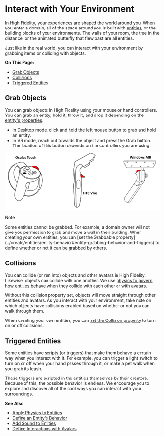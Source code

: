 # Interact with Your Environment

In High Fidelity, your experiences are shaped the world around you. When you enter a domain, all of the space around you is built with [entities](../create/entities), or the building blocks of your environments. The walls of your room, the tree in the distance, or the animated butterfly that flew past are all entities. 

Just like in the real world, you can interact with your environment by grabbing items or colliding with objects. 

**On This Page:**

* [Grab Objects](#grab-objects)
* [Collisions](#collisions)
* [Triggered Entities](#triggered-entities)


## Grab Objects

You can grab objects in High Fidelity using your mouse or hand controllers. You can grab an entity, hold it, throw it, and drop it depending on the [entity's properties](../create/entities/entity-behavior). 

* In Desktop mode, click and hold the left mouse button to grab and hold an entity. 
* In VR mode, reach out towards the object and press the Grab button. The location of this button depends on the controllers you are using. 

![](_images/grab-button.png)

<div class="admonition note">
    <p class="admonition-title">Note</p>
    <p>Some entities cannot be grabbed. For example, a domain owner will not give you permission to grab and move a wall in their building. When creating your own entities, you can [set the Grabbable property](../create/entities/entity-behavior#entity-grabbing-behavior-and-triggers) to define whether or not it can be grabbed by others.</p>
</div>

## Collisions

You can collide (or run into) objects and other avatars in High Fidelity. Likewise, objects can collide with one another. We use [physics to govern how entities behave](../create/entities/entity-physics) when they collide with each other or with avatars. 

Without this collision property set, objects will move straight through other entities and avatars. As you interact with your environment, take note on which objects have collisions enabled based on whether or not you can walk through them. 

When creating your own entities, you can [set the Collision property](../create/entities/entity-behavior#entity-collision-behavior) to turn on or off collisions.

## Triggered Entities

Some entities have scripts (or triggers) that make them behave a certain way when you interact with it. For example, you can trigger a light switch to turn on or off when your hand passes through it, or make a pet walk when you grab its leash. 

These triggers are scripted in the entities themselves by their creators. Because of this, the possible behavior is endless. We encourage you to explore and discover all of the cool ways you can interact with your surroundings. 

**See Also**

+ [Apply Physics to Entities](../create/entities/entity-physics)
+ [Define an Entity's Behavior](../create/entities/entity-behavior)
+ [Add Sound to Entities](../create/entities/add-sounds)
+ [Define Interactions with Avatars](../create/entities/avatar-interactions)